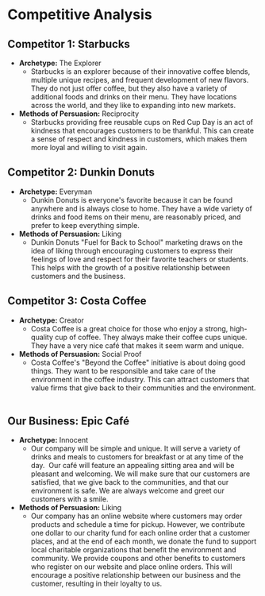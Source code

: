 # Competitive Analysis

## Competitor 1: Starbucks
- **Archetype:** The Explorer 
    - Starbucks is an explorer because of their innovative coffee blends, multiple unique recipes, and frequent development of new flavors. They do not just offer coffee, but they also have a variety of additional foods and drinks on their menu. They have locations across the world, and they like to expanding into new markets. 
 
- **Methods of Persuasion:** Reciprocity 
    - Starbucks providing free reusable cups on Red Cup Day is an act of kindness that encourages customers to be thankful. This can create a sense of respect and kindness in customers, which makes them more loyal and willing to visit again. 
 
## Competitor 2: Dunkin Donuts
- **Archetype:** Everyman  
    - Dunkin Donuts is everyone's favorite because it can be found anywhere and is always close to home. They have a wide variety of drinks and food items on their menu, are reasonably priced, and prefer to keep everything simple. 
 
- **Methods of Persuasion:** Liking 
    - Dunkin Donuts "Fuel for Back to School" marketing draws on the idea of liking through encouraging customers to express their feelings of love and respect for their favorite teachers or students. This helps with the growth of a positive relationship between customers and the business. 
 
## Competitor 3: Costa Coffee
- **Archetype:** Creator 
    - Costa Coffee is a great choice for those who enjoy a strong, high-quality cup of coffee. They always make their coffee cups unique. They have a very nice café that makes it seem warm and unique.
 
- **Methods of Persuasion:** Social Proof 
    - Costa Coffee's "Beyond the Coffee" initiative is about doing good things. They want to be responsible and take care of the environment in the coffee industry. This can attract customers that value firms that give back to their communities and the environment.
 
## Our Business: Epic Café
- **Archetype:** Innocent 
    - Our company will be simple and unique. It will serve a variety of drinks and meals to customers for breakfast or at any time of the day.  Our café will feature an appealing sitting area and will be pleasant and welcoming. We will make sure that our customers are satisfied, that we give back to the communities, and that our environment is safe. We are always welcome and greet our customers with a smile.  
 
- **Methods of Persuasion:** Liking 
    - Our company has an online website where customers may order products and schedule a time for pickup. However, we contribute one dollar to our charity fund for each online order that a customer places, and at the end of each month, we donate the fund to support local charitable organizations that benefit the environment and community. We provide coupons and other benefits to customers who register on our website and place online orders. This will encourage a positive relationship between our business and the customer, resulting in their loyalty to us.
